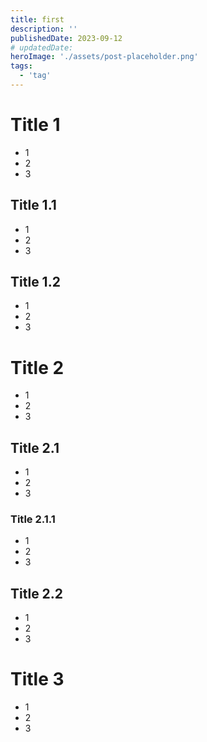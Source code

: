 ```yaml
---
title: first
description: ''
publishedDate: 2023-09-12
# updatedDate:
heroImage: './assets/post-placeholder.png'
tags:
  - 'tag'
---
```


# Title 1

- 1
- 2
- 3

## Title 1.1

- 1
- 2
- 3

## Title 1.2

- 1
- 2
- 3

# Title 2

- 1
- 2
- 3

## Title 2.1

- 1
- 2
- 3

### Title 2.1.1

- 1
- 2
- 3

## Title 2.2

- 1
- 2
- 3

# Title 3

- 1
- 2
- 3
